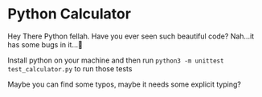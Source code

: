# Python Calculator

Hey There Python fellah. Have you ever seen such beautiful code?
Nah...it has some bugs in it...🐛

Install python on your machine and then run `python3 -m unittest test_calculator.py` to run those tests

Maybe you can find some typos, maybe it needs some explicit typing?
